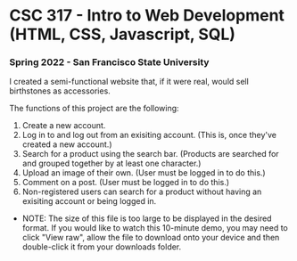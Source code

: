 # CSC 317 - Intro to Web Development (HTML, CSS, Javascript, SQL)

### Spring 2022 - San Francisco State University

I created a semi-functional website that, if it were real, would sell birthstones as accessories.

The functions of this project are the following:
1.  Create a new account.
2.  Log in to and log out from an exisiting account. (This is, once they've created a new account.)
3.  Search for a product using the search bar. (Products are searched for and grouped together by at least one character.)
4.  Upload an image of their own. (User must be logged in to do this.)
5.  Comment on a post. (User must be logged in to do this.)
6.  Non-registered users can search for a product without having an exisiting account or being logged in.

* NOTE: The size of this file is too large to be displayed in the desired format. If you would like to watch this 10-minute demo, you may need to click "View raw", allow the file to download onto your device and then double-click it from your
downloads folder.
